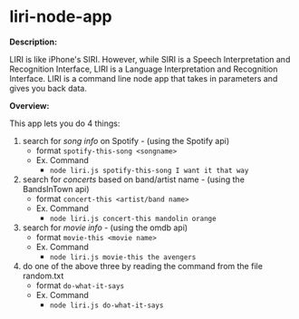 # liri-node-app
**Description:**

 LIRI is like iPhone's SIRI. However, while SIRI is a Speech Interpretation and Recognition Interface, LIRI is a Language Interpretation and Recognition Interface. LIRI is a command line node app that takes in parameters and gives you back data.

**Overview:**

This app lets you do 4 things:
1. search for _*song info*_ on Spotify - (using the Spotify api)
    - format `spotify-this-song <songname>`
    - Ex. Command 
        - `node liri.js spotify-this-song I want it that way`
2. search for _*concerts*_ based on band/artist name - (using the BandsInTown api)
    - format `concert-this <artist/band name>`
    - Ex. Command 
        - `node liri.js concert-this mandolin orange`
3. search for _*movie info*_ - (using the omdb api)
    - format `movie-this <movie name>`
    - Ex. Command 
        - `node liri.js movie-this the avengers`
4. do one of the above three by reading the command from the file random.txt
    - format `do-what-it-says`
    - Ex. Command 
        - `node liri.js do-what-it-says`
